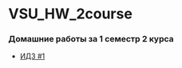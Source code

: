 # VSU_HW_2course
### Домашние работы за 1 семестр 2 курса
- [ИДЗ #1](https://github.com/ninjaflesh/VSU_HW_2course/tree/main/Circle)
